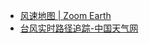 - [风速地图 | Zoom Earth](https://zoom.earth/maps/wind-speed/)
- [台风实时路径追踪-中国天气网](https://typhoon.weather.com.cn/gis/typhoon_m.shtml)
